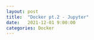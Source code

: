 ```yaml
---
layout: post
title:  "Docker pt.2 - Jupyter"
date:   2021-12-01 9:00:00
categories: Docker
---
```



